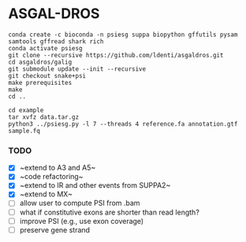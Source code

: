 # ASGAL-DROS

```
conda create -c bioconda -n psiesg suppa biopython gffutils pysam samtools gffread shark rich
conda activate psiesg
git clone --recursive https://github.com/ldenti/asgaldros.git
cd asgaldros/galig
git submodule update --init --recursive
git checkout snake+psi
make prerequisites
make
cd ..
```

```
cd example
tar xvfz data.tar.gz
python3 ../psiesg.py -l 7 --threads 4 reference.fa annotation.gtf sample.fq
```

### TODO
* [X] ~extend to A3 and A5~
* [X] ~code refactoring~
* [X] ~extend to IR and other events from SUPPA2~
* [X] ~extend to MX~
* [ ] allow user to compute PSI from .bam
* [ ] what if constitutive exons are shorter than read length?
* [ ] improve PSI (e.g., use exon coverage)
* [ ] preserve gene strand
